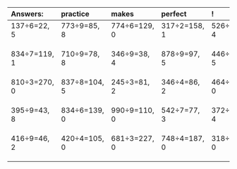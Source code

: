 | Answers: | practice | makes | perfect | ! |
| :--- | :--- | :--- | :--- | :--- |
| 137÷6=22, 5 | 773÷9=85, 8 | 774÷6=129, 0 | 317÷2=158, 1 | 526÷9=58, 4 | 
|   |   |   |   |   | 
|   |   |   |   |   | 
|   |   |   |   |   | 
| 834÷7=119, 1 | 710÷9=78, 8 | 346÷9=38, 4 | 878÷9=97, 5 | 446÷7=63, 5 | 
|   |   |   |   |   | 
|   |   |   |   |   | 
|   |   |   |   |   | 
| 810÷3=270, 0 | 837÷8=104, 5 | 245÷3=81, 2 | 346÷4=86, 2 | 464÷8=58, 0 | 
|   |   |   |   |   | 
|   |   |   |   |   | 
|   |   |   |   |   | 
| 395÷9=43, 8 | 834÷6=139, 0 | 990÷9=110, 0 | 542÷7=77, 3 | 372÷8=46, 4 | 
|   |   |   |   |   | 
|   |   |   |   |   | 
|   |   |   |   |   | 
| 416÷9=46, 2 | 420÷4=105, 0 | 681÷3=227, 0 | 748÷4=187, 0 | 318÷2=159, 0 | 
|   |   |   |   |   | 
|   |   |   |   |   | 
|   |   |   |   |   | 
